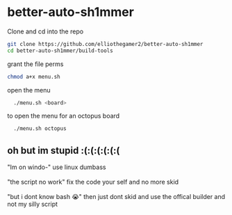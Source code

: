 # better-auto-sh1mmer

 Clone and cd into the repo
  ```bash
  git clone https://github.com/elliothegamer2/better-auto-sh1mmer
  cd better-auto-sh1mmer/build-tools
  ```

  grant the file perms
  ```bash
  chmod a+x menu.sh
  ```

  open the menu
  ```bash
    ./menu.sh <board>
  ```

  to open the menu for an octopus board
  ```bash
    ./menu.sh octopus
  ```

## oh but im stupid :(:(:(:(:(:(

"Im on windo-"
use linux dumbass<br>
<br>"the script no work"
fix the code your self and no more skid<br>
<br>
"but i dont know bash :sob:" then just dont skid and use the offical builder and not my silly script
